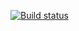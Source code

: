 [![Build status](https://ci.appveyor.com/api/projects/status/064mx6xi2rlgsdbq?svg=true)](https://ci.appveyor.com/project/Slava88-29/selenium)